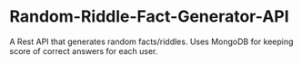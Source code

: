 # Random-Riddle-Fact-Generator-API
A Rest API that generates random facts/riddles. Uses MongoDB for keeping score of correct answers for each user.
